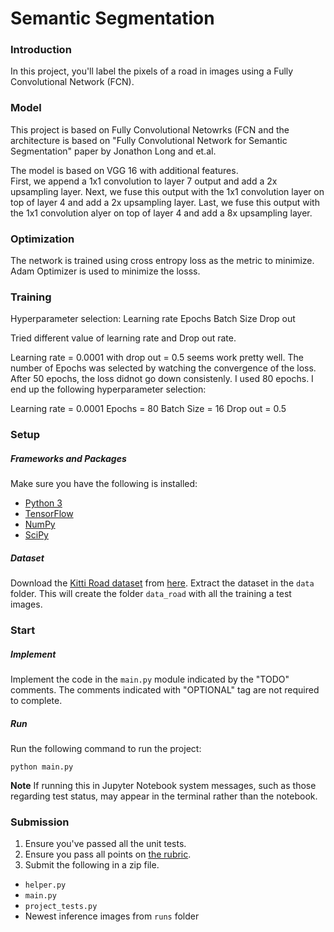 # Semantic Segmentation
### Introduction
In this project, you'll label the pixels of a road in images using a Fully Convolutional Network (FCN).


### Model
This project is based on Fully Convolutional Netowrks (FCN and the architecture is based on "Fully Convolutional Network for Semantic Segmentation" paper by Jonathon Long and et.al.  

The model is based on VGG 16 with additional features.  
First, we append a 1x1 convolution to layer 7 output and add a 2x upsampling layer.  Next, we fuse this output with the 1x1 convolution layer on top of layer 4 and add a 2x upsampling layer.  Last, we fuse this output with the 1x1 convolution alyer on top of layer 4 and add a 8x upsampling layer.

### Optimization
The network is trained using cross entropy loss as the metric to minimize.  Adam Optimizer is used to minimize the losss.

### Training
Hyperparameter selection:
Learning rate
Epochs
Batch Size
Drop out 

Tried different value of learning rate and Drop out rate.  

Learning rate = 0.0001 with drop out = 0.5 seems work pretty well.  The number of Epochs was selected by watching the convergence of the loss.  After 50 epochs, the loss didnot go down consistenly.  I used 80 epochs.  I end up the following hyperparameter selection:

Learning rate = 0.0001
Epochs = 80
Batch Size = 16
Drop out = 0.5


### Setup
##### Frameworks and Packages
Make sure you have the following is installed:
 - [Python 3](https://www.python.org/)
 - [TensorFlow](https://www.tensorflow.org/)
 - [NumPy](http://www.numpy.org/)
 - [SciPy](https://www.scipy.org/)
##### Dataset
Download the [Kitti Road dataset](http://www.cvlibs.net/datasets/kitti/eval_road.php) from [here](http://www.cvlibs.net/download.php?file=data_road.zip).  Extract the dataset in the `data` folder.  This will create the folder `data_road` with all the training a test images.


### Start
##### Implement
Implement the code in the `main.py` module indicated by the "TODO" comments.
The comments indicated with "OPTIONAL" tag are not required to complete.
##### Run
Run the following command to run the project:
```
python main.py
```
**Note** If running this in Jupyter Notebook system messages, such as those regarding test status, may appear in the terminal rather than the notebook.

### Submission
1. Ensure you've passed all the unit tests.
2. Ensure you pass all points on [the rubric](https://review.udacity.com/#!/rubrics/989/view).
3. Submit the following in a zip file.
 - `helper.py`
 - `main.py`
 - `project_tests.py`
 - Newest inference images from `runs` folder

